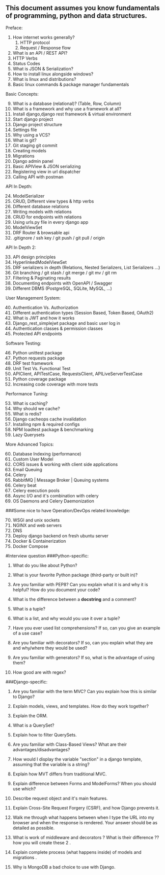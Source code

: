 ## This document assumes you know fundamentals of programming, python and data structures. 

Preface:

1. How internet works generally?
    1. HTTP protocol
    2. Request / Response flow
2. What is an API / REST API?
3. HTTP Verbs
4. Status Codes
5. What is JSON & Serialization?
6. How to install linux alongside windows?
7. What is linux and distributions?
8. Basic linux commands & package manager fundamentals


Basic Concepts:

9. What is a database (relational)? (Table, Row, Column)
10. What is a framework and why use a framework at all?
11. Install django,django rest framework & virtual environment
12. Start django project
13. Django project structure
14. Settings file
15. Why using a VCS?
16. What is git?
17. Git staging git commit
18. Creating models
19. Migrations
20. Django admin panel
21. Basic APIView & JSON serializing
22. Registering view in url dispatcher
23. Calling API with postman


API In Depth:

24. ModelSerializer
25. CRUD, Different view types & http verbs
26. Different database relations
27. Writing models with relations
28. CRUD for endpoints with relations
29. Using urls.py file in every django app
30. ModelViewSet
31. DRF Router & browsable api
32. .gitignore / ssh key / git push / git pull / origin


API In Depth 2:

33. API design principles
34. HyperlinkedModelViewSet
35. DRF serializers in depth (Relations, Nested Serializers, List Serializers ...)
36. Git branching / git stash / git merge / git mv / git rm
37. Filtering & Paginating results
38. Documenting endpoints with OpenAPI / Swagger
39. Different DBMS (PostgreSQL, SQLite, MySQL, ...)


User Management System:

40. Authentication Vs. Authorization
41. Different authentication types (Session Based, Token Based, OAuth2)
42. What is JWT and how it works
43. Django_rest_simplejwt package and basic user log in
44. Authentication classes & permission classes
45. Protected API endpoints


Software Testing:

46. Python unittest package
47. Python requests package
48. DRF test framework
49. Unit Test Vs. Functional Test
50. APIClient, APITestCase, RequestsClient, APILiveServerTestCase
51. Python coverage package
52. Increasing code coverage with more tests


Performance Tuning:

53. What is caching?
54. Why should we cache?
55. What is redis?
56. Django cacheops cache invalidation
57. Installing npm & required configs
58. NPM loadtest package & benchmarking
59. Lazy Querysets


More Advanced Topics:

60. Database Indexing (performance)
61. Custom User Model
62. CORS issues & working with client side applications
63. Email Queuing
64. Celery
65. RabbitMQ | Message Broker | Queuing systems
66. Celery beat
67. Celery execution pools
68. Async I/O and it's combination with celery
69. OS Daemons and Celery Daemonization


###Some nice to have Operation/DevOps related knowledge:

70. WSGI and unix sockets
71. NGINX and web servers
72. DNS
72. Deploy django backend on fresh ubuntu server
73. Docker & Containerization
74. Docker Compose

#Interview question
###Python-specific:

1. What do you like about Python?

2. What is your favorite Python package (third-party or built in)?

3. Are you familiar with PEP8? Can you explain what it is and why it is helpful? How do you document your code?

4. What is the difference between a __docstring__ and a comment?

5. What is a tuple?

6. What is a list, and why would you use it over a tuple?

7. Have you ever used list comprehensions? If so, can you give an example of a use case?

8. Are you familiar with decorators? If so, can you explain what they are and why/where they would be used?

9. Are you familiar with generators? If so, what is the advantage of using them?

10. How good are with regex?

###Django-specific:

1. Are you familiar with the term MVC? Can you explain how this is similar to Django?

2. Explain models, views, and templates. How do they work together?

3. Explain the ORM.

4. What is a QuerySet?

5. Explain how to filter QuerySets.

6. Are you familiar with Class-Based Views? What are their advantages/disadvantages?

7. How would I display the variable "section" in a django template, assuming that the variable is a string?

8. Explain how MVT differs from traditional MVC.

9. Explain difference between Forms and ModelForms? When you should use which?

10. Describe request object and it's main features.

11. Explain Cross-Site Request Forgery (CSRF), and how Django prevents it.

12. Walk me through what happens between when I type the URL into my browser and when the response is rendered. Your answer should be as detailed as possible. 

13. What is work of middleware and decorators ? What is their difference ?? how you will create these 2 .

14. Explain complete process (what happens inside) of models and migrations .

15. Why is MongoDB a bad choice to use with Django.

